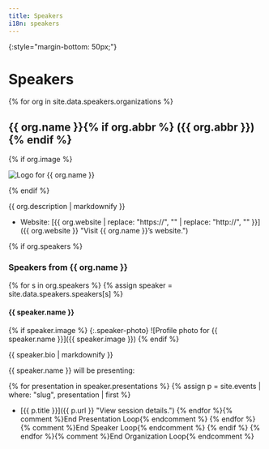 ```yaml
---
title: Speakers
i18n: speakers
---
```


{:style="margin-bottom: 50px;"}
# Speakers

{% for org in site.data.speakers.organizations %}

## {{ org.name }}{% if org.abbr %} ({{ org.abbr }}){% endif %}

{% if org.image %}
<p class="speaker-photo">
    <img src="{{ org.image }}" alt="Logo for {{ org.name }}"
        {% if org.image_style %} style="{{ org.image_style }}"{% endif %}
    />
</p>
{% endif %}

{{ org.description | markdownify }}

* Website: [{{ org.website | replace: "https://", "" | replace: "http://", "" }}]({{ org.website }} "Visit {{ org.name }}&rsquo;s website.")

{% if org.speakers %}
### Speakers from {{ org.name }}

{% for s in org.speakers %}
{% assign speaker = site.data.speakers.speakers[s] %}

#### {{ speaker.name }}

{% if speaker.image %}
{:.speaker-photo}
![Profile photo for {{ speaker.name }}]({{ speaker.image }})
{% endif %}

{{ speaker.bio | markdownify }}

{{ speaker.name }} will be presenting:

{% for presentation in speaker.presentations %}
{% assign p = site.events | where: "slug", presentation | first %}
* [{{ p.title }}]({{ p.url }} "View session details.")
{% endfor %}{% comment %}End Presentation Loop{% endcomment %}
{% endfor %}{% comment %}End Speaker Loop{% endcomment %}
{% endif %}
{% endfor %}{% comment %}End Organization Loop{% endcomment %}

